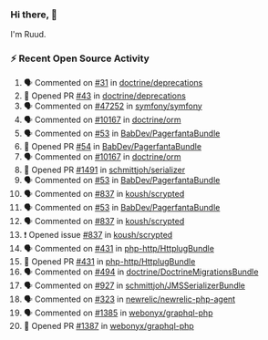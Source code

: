 ### Hi there, 👋

I'm Ruud.
 
### :zap: Recent Open Source Activity

<!--START_SECTION:activity-->
1. 🗣 Commented on [#31](https://github.com/doctrine/deprecations/issues/31) in [doctrine/deprecations](https://github.com/doctrine/deprecations)
2. 💪 Opened PR [#43](https://github.com/doctrine/deprecations/pull/43) in [doctrine/deprecations](https://github.com/doctrine/deprecations)
3. 🗣 Commented on [#47252](https://github.com/symfony/symfony/issues/47252) in [symfony/symfony](https://github.com/symfony/symfony)
4. 🗣 Commented on [#10167](https://github.com/doctrine/orm/issues/10167) in [doctrine/orm](https://github.com/doctrine/orm)
5. 🗣 Commented on [#53](https://github.com/BabDev/PagerfantaBundle/issues/53) in [BabDev/PagerfantaBundle](https://github.com/BabDev/PagerfantaBundle)
6. 💪 Opened PR [#54](https://github.com/BabDev/PagerfantaBundle/pull/54) in [BabDev/PagerfantaBundle](https://github.com/BabDev/PagerfantaBundle)
7. 🗣 Commented on [#10167](https://github.com/doctrine/orm/issues/10167) in [doctrine/orm](https://github.com/doctrine/orm)
8. 💪 Opened PR [#1491](https://github.com/schmittjoh/serializer/pull/1491) in [schmittjoh/serializer](https://github.com/schmittjoh/serializer)
9. 🗣 Commented on [#53](https://github.com/BabDev/PagerfantaBundle/issues/53) in [BabDev/PagerfantaBundle](https://github.com/BabDev/PagerfantaBundle)
10. 🗣 Commented on [#837](https://github.com/koush/scrypted/issues/837) in [koush/scrypted](https://github.com/koush/scrypted)
11. 🗣 Commented on [#53](https://github.com/BabDev/PagerfantaBundle/issues/53) in [BabDev/PagerfantaBundle](https://github.com/BabDev/PagerfantaBundle)
12. 🗣 Commented on [#837](https://github.com/koush/scrypted/issues/837) in [koush/scrypted](https://github.com/koush/scrypted)
13. ❗ Opened issue [#837](https://github.com/koush/scrypted/issues/837) in [koush/scrypted](https://github.com/koush/scrypted)
14. 🗣 Commented on [#431](https://github.com/php-http/HttplugBundle/issues/431) in [php-http/HttplugBundle](https://github.com/php-http/HttplugBundle)
15. 💪 Opened PR [#431](https://github.com/php-http/HttplugBundle/pull/431) in [php-http/HttplugBundle](https://github.com/php-http/HttplugBundle)
16. 🗣 Commented on [#494](https://github.com/doctrine/DoctrineMigrationsBundle/issues/494) in [doctrine/DoctrineMigrationsBundle](https://github.com/doctrine/DoctrineMigrationsBundle)
17. 🗣 Commented on [#927](https://github.com/schmittjoh/JMSSerializerBundle/issues/927) in [schmittjoh/JMSSerializerBundle](https://github.com/schmittjoh/JMSSerializerBundle)
18. 🗣 Commented on [#323](https://github.com/newrelic/newrelic-php-agent/issues/323) in [newrelic/newrelic-php-agent](https://github.com/newrelic/newrelic-php-agent)
19. 🗣 Commented on [#1385](https://github.com/webonyx/graphql-php/issues/1385) in [webonyx/graphql-php](https://github.com/webonyx/graphql-php)
20. 💪 Opened PR [#1387](https://github.com/webonyx/graphql-php/pull/1387) in [webonyx/graphql-php](https://github.com/webonyx/graphql-php)
<!--END_SECTION:activity-->

